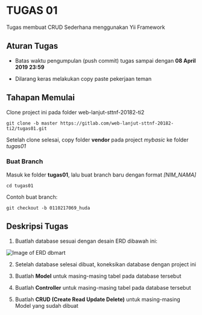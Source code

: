 # TUGAS 01

Tugas membuat CRUD Sederhana menggunakan Yii Framework

## Aturan Tugas

- Batas waktu pengumpulan (push commit) tugas sampai dengan **08 April 2019 23:59**

- Dilarang keras melakukan copy paste pekerjaan teman

## Tahapan Memulai

Clone project ini pada folder web-lanjut-sttnf-20182-ti2

```
git clone -b master https://gitlab.com/web-lanjut-sttnf-20182-ti2/tugas01.git
```

Setelah clone selesai, copy folder **vendor** pada project *mybasic* ke folder *tugas01*

### Buat Branch

Masuk ke folder **tugas01**, lalu buat branch baru dengan format *[NIM_NAMA]*

```
cd tugas01
```

Contoh buat branch:

```
git checkout -b 0110217069_huda
```

## Deskripsi Tugas

1. Buatlah database sesuai dengan desain ERD dibawah ini:

![Image of ERD dbmart](https://gitlab.com/web-lanjut-sttnf-20182-ti2/tugas01/raw/master/erd-dbmart.png)

2. Setelah database selesai dibuat, koneksikan database dengan project ini

3. Buatlah **Model** untuk masing-masing tabel pada database tersebut

4. Buatlah **Controller** untuk masing-masing tabel pada database tersebut

5. Buatlah **CRUD (Create Read Update Delete)** untuk masing-masing Model yang sudah dibuat
